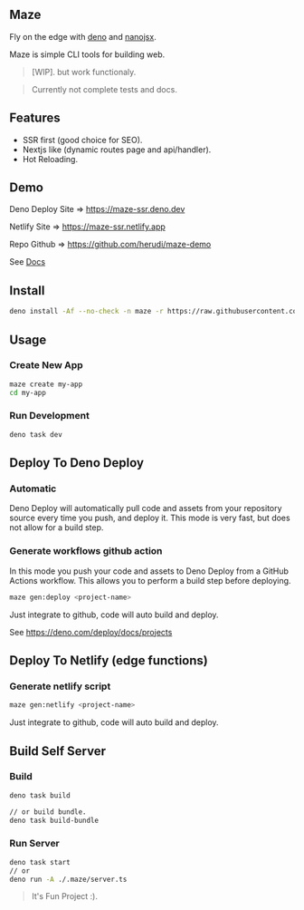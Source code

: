 ## Maze

Fly on the edge with [deno](https://deno.land) and
[nanojsx](https://nanojsx.io/).

Maze is simple CLI tools for building web.

> [WIP]. but work functionaly.

> Currently not complete tests and docs.

## Features

- SSR first (good choice for SEO).
- Nextjs like (dynamic routes page and api/handler).
- Hot Reloading.

## Demo

Deno Deploy Site => https://maze-ssr.deno.dev

Netlify Site => https://maze-ssr.netlify.app

Repo Github => https://github.com/herudi/maze-demo

See [Docs](https://github.com/herudi/maze/tree/master/docs)

## Install

```bash
deno install -Af --no-check -n maze -r https://raw.githubusercontent.com/herudi/maze/dev-0.0.8/cli.ts
```

## Usage

### Create New App

```bash
maze create my-app
cd my-app
```

### Run Development

```bash
deno task dev
```

## Deploy To Deno Deploy

### Automatic

Deno Deploy will automatically pull code and assets from your repository source
every time you push, and deploy it. This mode is very fast, but does not allow
for a build step.

### Generate workflows github action

In this mode you push your code and assets to Deno Deploy from a GitHub Actions
workflow. This allows you to perform a build step before deploying.

```bash
maze gen:deploy <project-name>
```

Just integrate to github, code will auto build and deploy.

See https://deno.com/deploy/docs/projects

## Deploy To Netlify (edge functions)

### Generate netlify script

```bash
maze gen:netlify <project-name>
```

Just integrate to github, code will auto build and deploy.

## Build Self Server

### Build

```bash
deno task build

// or build bundle.
deno task build-bundle
```

### Run Server

```bash
deno task start
// or
deno run -A ./.maze/server.ts
```

> It's Fun Project :).
